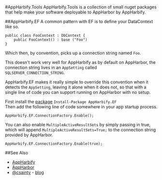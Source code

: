 #AppHarbify.Tools
AppHarbify.Tools is a collection of small nuget packages that help make your software deployable to AppHarbor by AppHarbify.

##AppHarbify.EF
A common pattern with EF is to define your DataContext like so.

````
public class FooContext : DbContext {  
    public FooContext() : base ("Foo")  
}  
````
Which then, by convention, picks up a connection string named `Foo`.

This doesn't work very well for AppHarbify as by default on AppHarbor, the connection string lives in an `AppSetting` called `SQLSERVER_CONNECTION_STRING`.

AppHarbify.EF makes it really simple to override this convention when it detects the `AppSetting`, leaving it alone when it does not, so that with a single line of code you can support running on AppHarbor with no setup.

First install the [package](http://nuget.org/packages/AppHarbify.EF) `Install-Package AppHarbify.EF`  
Then add the following line of code somewhere in your app startup process.

````
AppHarbify.EF.ConnectionFactory.Enable();
````

You can also enable `MultipleActiveResultSets` by simply passing in true, which will append `MultipleActiveResultSets=True;` to the connection string provided by AppHarbor.

````
AppHarbify.EF.ConnectionFactory.Enable(true);
````



##See Also
* [AppHarbify](http://appharbify.com)
* [AppHarbor](http://appharbor.com)
* [@csainty](http://twitter.com/csainty) - [blog](http://blog.csainty.com)

